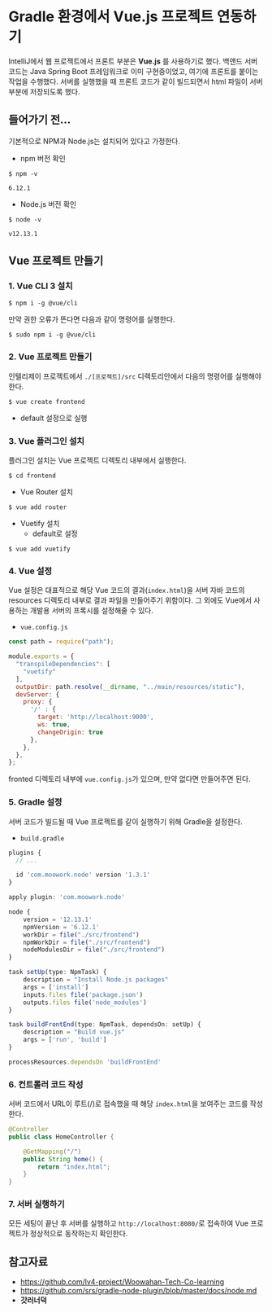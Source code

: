 # Gradle 환경에서 Vue.js 프로젝트 연동하기
IntelliJ에서 웹 프로젝트에서 프론트 부분은 **Vue.js** 를 사용하기로 했다. 백앤드 서버 코드는 Java Spring Boot 프레임워크로 이미 구현중이었고, 여기에 프론트를 붙이는 작업을 수행했다. 서버를 실행했을 때 프론트 코드가 같이 빌드되면서 html 파일이 서버 부분에 저장되도록 했다.

## 들어가기 전...
기본적으로 NPM과 Node.js는 설치되어 있다고 가정한다.

- npm 버전 확인

```
$ npm -v
```

```
6.12.1
```

- Node.js 버전 확인

```
$ node -v
```

```
v12.13.1
```

## Vue 프로젝트 만들기

### 1. Vue CLI 3 설치

```
$ npm i -g @vue/cli
```

만약 권한 오류가 뜬다면 다음과 같이 명령어를 실행한다.

```
$ sudo npm i -g @vue/cli
```

### 2. Vue 프로젝트 만들기
인텔리제이 프로젝트에서 `./[프로젝트]/src` 디렉토리안에서 다음의 명령어를 실행해야 한다.

```
$ vue create frontend
```

- default 설정으로 실행

### 3. Vue 플러그인 설치
플러그인 설치는 Vue 프로젝트 디렉토리 내부에서 실행한다.

```
$ cd frontend
```

- Vue Router 설치

```
$ vue add router
```

- Vuetify 설치
  - default로 설정

```
$ vue add vuetify
```

### 4. Vue 설정
Vue 설정은 대표적으로 해당 Vue 코드의 결과(`index.html`)을 서버 자바 코드의 resources 디렉토리 내부로 결과 파일을 만들어주기 위함이다. 그 외에도 Vue에서 사용하는 개발용 서버의 프록시를 설정해줄 수 있다.

- `vue.config.js`

```js
const path = require("path");

module.exports = {
  "transpileDependencies": [
    "vuetify"
  ],
  outputDir: path.resolve(__dirname, "../main/resources/static"),
  devServer: {
    proxy: {
      '/' : {
        target: 'http://localhost:9000',
        ws: true,
        changeOrigin: true
      },
    },
  },
};
```

fronted 디렉토리 내부에 `vue.config.js`가 있으며, 만약 없다면 만들어주면 된다.

### 5. Gradle 설정
서버 코드가 빌드될 때 Vue 프로젝트를 같이 실행하기 위해 Gradle을 설정한다.

- `build.gradle`

```js
plugins {
  // ...

  id 'com.moowork.node' version '1.3.1'
}

apply plugin: 'com.moowork.node'

node {
    version = '12.13.1'
    npmVersion = '6.12.1'
    workDir = file("./src/frontend")
    npmWorkDir = file("./src/frontend")
    nodeModulesDir = file("./src/frontend")
}

task setUp(type: NpmTask) {
    description = "Install Node.js packages"
    args = ['install']
    inputs.files file('package.json')
    outputs.files file('node_modules')
}

task buildFrontEnd(type: NpmTask, dependsOn: setUp) {
    description = "Build vue.js"
    args = ['run', 'build']
}

processResources.dependsOn 'buildFrontEnd'
```

### 6. 컨트롤러 코드 작성
서버 코드에서 URL이 루트(/)로 접속했을 때 해당 `index.html`을 보여주는 코드를 작성한다.

```java
@Controller
public class HomeController {

    @GetMapping("/")
    public String home() {
        return "index.html";
    }
}
```

### 7. 서버 실행하기
모든 세팅이 끝난 후 서버를 실행하고 `http://localhost:8080/`로 접속하여 Vue 프로젝트가 정상적으로 동작하는지 확인한다.


## 참고자료
- <https://github.com/lv4-project/Woowahan-Tech-Co-learning>
- <https://github.com/srs/gradle-node-plugin/blob/master/docs/node.md>
- **갓러너덕**
